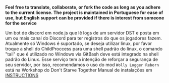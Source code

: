 **Feel free to translate, collaborate, or fork the code as long as you adhere to the current license.
The project is maintained in Portuguese for ease of use, but English support can be provided if there is interest from someone for the service**

Um bot de discord em node.js que lê logs de um servidor DST e posta em um ou mais canal do Discord para ter registros do que os jogadores fazem.
Atualmente só Windows é suportado, se deseja utilizar linux, por favor troque a shell do ChildProccess para uma shell padrão do linux, o comando "tail" que é utilizado no Windows via GitBash deve está integrado na shell padrão do Linux.
Esse serviço tem a intenção de reforçar a segurança de seu servidor, por isso, recomendamos o uso do mod ``Wolly Logger Reborn`` está na Workshop do Don't Starve Together
Manual de instalações em [INSTRUCTIONS](https://github.com/Pryzinho/WilsonLog/blob/main/INSTRUCTIONS.md)
